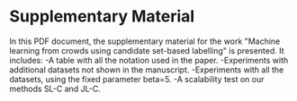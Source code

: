 # Supplementary Material
In this PDF document, the supplementary material for the work "Machine learning from crowds using candidate set-based labelling" is presented. It includes:
-A table with all the notation used in the paper.
-Experiments with additional datasets not shown in the manuscript.
-Experiments with all the datasets, using the fixed parameter beta=5.
-A scalability test on our methods SL-C and JL-C.
